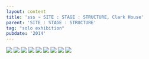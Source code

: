 ```yaml
---
layout: content
title: 'sss ~ SITE : STAGE : STRUCTURE, Clark House'
parent: 'SITE : STAGE : STRUCTURE'
tag: "solo exhibition"
pubdate: '2014'
---
```

![](/assets/img/1.-ali-akbar-mehta-site-stage-structure-2014_installation-view-©-aliakbarmehta.png)
![](/assets/img/2.-ali-akbar-mehta-site-stage-structure-2014_installation-view-©-aliakbarmehta.png)
![](/assets/img/3.-ali-akbar-mehta-site-stage-structure-2014_installation-view-©-aliakbarmehta.png)
![](/assets/img/4.-ali-akbar-mehta-site-stage-structure-2014_installation-view-©-aliakbarmehta.png)
![](/assets/img/5.-ali-akbar-mehta-site-stage-structure-2014_installation-view-©-aliakbarmehta.png)
![](/assets/img/6.-ali-akbar-mehta-site-stage-structure-2014_installation-view-©-aliakbarmehta.png)
![](/assets/img/7.-ali-akbar-mehta-site-stage-structure-2014_installation-view-©-aliakbarmehta.png)
![](/assets/img/8.-ali-akbar-mehta-site-stage-structure-2014_installation-view-©-aliakbarmehta.jpg)
![](/assets/img/9.-ali-akbar-mehta-site-stage-structure-2014_installation-view-©-aliakbarmehta.png)

